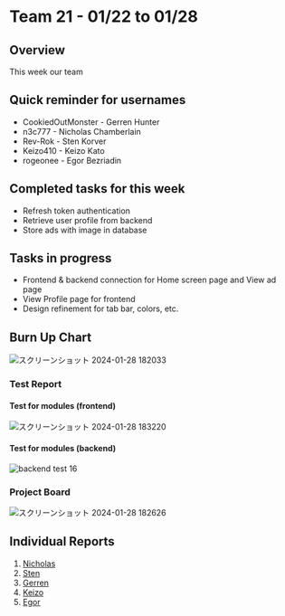 # Team 21 - 01/22 to 01/28

## Overview

This week our team 

## Quick reminder for usernames

* CookiedOutMonster - Gerren Hunter
* n3c777 - Nicholas Chamberlain
* Rev-Rok - Sten Korver
* Keizo410 - Keizo Kato
* rogeonee - Egor Bezriadin

## Completed tasks for this week

- Refresh token authentication
- Retrieve user profile from backend
- Store ads with image in database
  
## Tasks in progress

- Frontend & backend connection for Home screen page and View ad page
- View Profile page for frontend
- Design refinement for tab bar, colors, etc.
  

## Burn Up Chart
![スクリーンショット 2024-01-28 182033](https://github.com/COSC-499-W2023/year-long-project-team-21/assets/90278067/9898f13a-c442-4177-bf9d-902a2440c794)


### Test Report

#### Test for modules (frontend)
![スクリーンショット 2024-01-28 183220](https://github.com/COSC-499-W2023/year-long-project-team-21/assets/90278067/5b3f4453-5e9c-47bc-ac01-49590aedba45)

#### Test for modules (backend)
![backend test 16](https://github.com/COSC-499-W2023/year-long-project-team-21/assets/90278067/231822be-f0b9-4ff6-963c-978e72a1404e)


### Project Board
![スクリーンショット 2024-01-28 182626](https://github.com/COSC-499-W2023/year-long-project-team-21/assets/90278067/52d6f48c-35a0-412e-aec9-0eb30437d51e)


## Individual Reports

1. [Nicholas](../personal%20log/Nicholas_Report.md)
2. [Sten](../personal%20log/Sten_Report.md)
3. [Gerren](../personal%20log/Gerren_Report.md)
4. [Keizo](../personal%20log/Keizo_Report.md)
5. [Egor](../personal%20log/Egor_Report.md)
